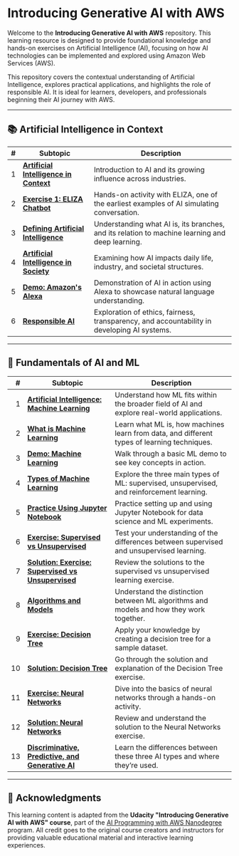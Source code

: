 # Introducing Generative AI with AWS

Welcome to the **Introducing Generative AI with AWS** repository. This learning resource is designed to provide foundational knowledge and hands-on exercises on Artificial Intelligence (AI), focusing on how AI technologies can be implemented and explored using Amazon Web Services (AWS).

This repository covers the contextual understanding of Artificial Intelligence, explores practical applications, and highlights the role of responsible AI. It is ideal for learners, developers, and professionals beginning their AI journey with AWS.

---

## 📚 Artificial Intelligence in Context

| **#** | **Subtopic** | **Description** |
|------:|--------------|-----------------|
| 1      | [**Artificial Intelligence in Context**](IntroductionToAI.md) | Introduction to AI and its growing influence across industries. |
| 2      | [**Exercise 1: ELIZA Chatbot**](Exercise1-Eliza.md) | Hands-on activity with ELIZA, one of the earliest examples of AI simulating conversation. |
| 3      | [**Defining Artificial Intelligence**](DefiningAI.md) | Understanding what AI is, its branches, and its relation to machine learning and deep learning. |
| 4      | [**Artificial Intelligence in Society**](AIInSociety.md) | Examining how AI impacts daily life, industry, and societal structures. |
| 5      | [**Demo: Amazon's Alexa**](Demo-Alexa.md) | Demonstration of AI in action using Alexa to showcase natural language understanding. |
| 6      | [**Responsible AI**](ResponsibleAI.md) | Exploration of ethics, fairness, transparency, and accountability in developing AI systems. |

---

## 📘 Fundamentals of AI and ML

| **#** | **Subtopic** | **Description** |
|------:|--------------|-----------------|
| 1 | [**Artificial Intelligence: Machine Learning**](MachineLearningIntro.md) | Understand how ML fits within the broader field of AI and explore real-world applications. |
| 2 | [**What is Machine Learning**](MachineLearning.md) | Learn what ML is, how machines learn from data, and different types of learning techniques. |
| 3 | [**Demo: Machine Learning**](MachineLearningDemo.md) | Walk through a basic ML demo to see key concepts in action. |
| 4 | [**Types of Machine Learning**](TypesOfML.md) | Explore the three main types of ML: supervised, unsupervised, and reinforcement learning. |
| 5 | [**Practice Using Jupyter Notebook**](PracticeUsingJupyter.md) | Practice setting up and using Jupyter Notebook for data science and ML experiments. |
| 6 | [**Exercise: Supervised vs Unsupervised**](Exercise2-SupervisedAndUnsupervised.md) | Test your understanding of the differences between supervised and unsupervised learning. |
| 7 | [**Solution: Exercise: Supervised vs Unsupervised**](SolutionExercise2.md) | Review the solutions to the supervised vs unsupervised learning exercise. |
| 8 | [**Algorithms and Models**](AlgorithmsAndModel.md) | Understand the distinction between ML algorithms and models and how they work together. |
| 9 | [**Exercise: Decision Tree**](Exercise3-DecisionTree.md) | Apply your knowledge by creating a decision tree for a sample dataset. |
|10 | [**Solution: Decision Tree**](SolutionExercise3.md) | Go through the solution and explanation of the Decision Tree exercise. |
|11 | [**Exercise: Neural Networks**](Exercise4-NueralNetwork.md) | Dive into the basics of neural networks through a hands-on activity. |
|12 | [**Solution: Neural Networks**](SolutionExercise4.md) | Review and understand the solution to the Neural Networks exercise. |
|13 | [**Discriminative, Predictive, and Generative AI**](Discriminative&PredictiveAI.md) | Learn the differences between these three AI types and where they’re used. |

---

## 🙏 Acknowledgments

This learning content is adapted from the **Udacity "Introducing Generative AI with AWS" course**, part of the [AI Programming with AWS Nanodegree](https://www.udacity.com/) program. All credit goes to the original course creators and instructors for providing valuable educational material and interactive learning experiences.

